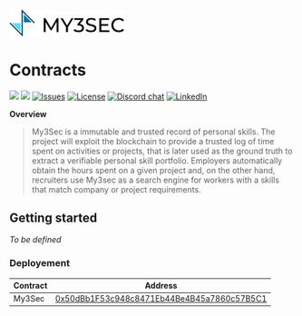 <img src="../docs/imgs/my3sec-logo.png" width="40%" alt='My3Sec'/>

# Contracts

![](https://img.shields.io/badge/Ethereum-3C3C3D?style=flat-square&logo=Ethereum&logoColor=618bf3)
![](https://img.shields.io/badge/Solidity-^0.6.0-e6e6e6?style=flat-square&logo=solidity&logoColor=black?labelColor=e6e6e6)
<a href="https://github.com/vaimee/my3sec/issues" target="_blank"><img src="https://img.shields.io/github/issues/vaimee/my3sec.svg?style=flat-square" alt="Issues" /></a>
<a href="https://github.com/vaimee/my3sec/blob/main/LICENSE" target="_blank"><img src="https://img.shields.io/github/license/vaimee/my3sec.svg?style=flat-square" alt="License" /></a>
<a href="https://discord.gg/B7WZswnH" target="_blank"><img src="https://img.shields.io/badge/Discord-7289DA?style=flat-square&logo=discord&logoColor=white&label=desmo" alt="Discord chat" /></a>
<a href="https://www.linkedin.com/company/vaimee/" target="_blank"><img src="https://img.shields.io/badge/-LinkedIn-black.svg?style=flat-square&logo=linkedin&color=blue" alt="LinkedIn" /></a>

**Overview** 

> My3Sec is a immutable and trusted record of personal skills. The project will exploit the blockchain to provide a trusted log of time spent on activities or projects, that is later used as the ground truth to extract a verifiable personal skill portfolio. Employers automatically obtain the hours spent on a given project and, on the other hand, recruiters use My3sec as a search engine for workers with a skills that match company or project requirements.

## Getting started
*To be defined*

### Deployement

| Contract  | Address  | 
|---|---|
| My3Sec  | [0x50dBb1F53c948c8471Eb44Be4B45a7860c57B5C1](https://blockscout-bellecour.iex.ec/address/0x50dBb1F53c948c8471Eb44Be4B45a7860c57B5C1/transactions)  |

